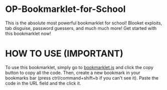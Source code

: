 # OP-Bookmarklet-for-School
This is the absolute most powerful bookmarklet for school! Blooket exploits, tab disguise, password guessers, and much much more! Get started with this bookmarklet now!
# HOW TO USE **(IMPORTANT)**
To use this bookmarklet, simply go to [bookmarklet.js](bookmarklet.js) and click the copy button to copy all the code. Then, create a new bookmark in your bookmarks bar (press ctrl/command+shift+b if you can't see it). Paste the code in the URL field and the click it.
